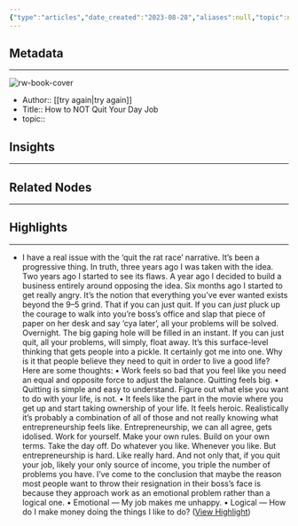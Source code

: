 ```yaml
---
{"type":"articles","date_created":"2023-08-28","aliases":null,"topic":null,"url":"https://mail.google.com/mail/u/0/#label/%40SaneNews/FMfcgzGtwqJkfrBQfrcqbHBvQfjXMQKm","layout":null,"banner":null,"dg-publish":true,"tags":null,"permalink":"/300-biblio/200-articles/how-to-not-quit-your-day-job/","dgPassFrontmatter":true,"created":"2023-10-20T12:44:21.000-05:00","updated":"2023-10-20T12:44:21.000-05:00"}
---
```


## Metadata
---
![rw-book-cover](https://readwise-assets.s3.amazonaws.com/media/uploaded_book_covers/profile_397592/gmail.ico)
- Author:: [[try again\|try again]]
- Title:: How to NOT Quit Your Day Job
- topic::  



## Insights
---
## Related Nodes
---

## Highlights 
---
- I have a real issue with the ‘quit the rat race’ narrative.
  It’s been a progressive thing. In truth, three years ago I was taken with the idea. Two years ago I started to see its flaws. A year ago I decided to build a business entirely around opposing the idea. Six months ago I started to get really angry.
  It’s the notion that everything you’ve ever wanted exists beyond the 9–5 grind. That if you can just quit. If you can *just* pluck up the courage to walk into you’re boss’s office and slap that piece of paper on her desk and say ‘cya later’, all your problems will be solved.
  Overnight. The big gaping hole will be filled in an instant. If you can just quit, all your problems, will simply, float away.
  It’s this surface-level thinking that gets people into a pickle. It certainly got me into one. Why is it that people believe they need to quit in order to live a good life?
  Here are some thoughts:
  • Work feels so bad that you feel like you need an equal and opposite force to adjust the balance. Quitting feels big.
  • Quitting is simple and easy to understand. Figure out what else you want to do with your life, is not.
  • It feels like the part in the movie where you get up and start taking ownership of your life. It feels heroic.
  Realistically it’s probably a combination of all of those and not really knowing what entrepreneurship feels like. Entrepreneurship, we can all agree, gets idolised.
  Work for yourself. Make your own rules. Build on your own terms. Take the day off. Do whatever you like. Whenever you like.
  But entrepreneurship is hard. Like really hard. And not only that, if you quit your job, likely your only source of income, you triple the number of problems you have.
  I’ve come to the conclusion that maybe the reason most people want to throw their resignation in their boss’s face is because they approach work as an emotional problem rather than a logical one.
  • Emotional — My job makes me unhappy.
  • Logical — How do I make money doing the things I like to do? ([View Highlight](https://read.readwise.io/read/01h8yprzhpwt8z1znwtbhkg3e2))
